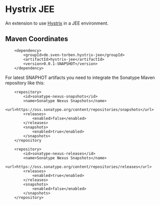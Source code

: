 # Hystrix JEE

An extension to use [Hystrix](https://github.com/Netflix/Hystrix) in a JEE environment.

## Maven Coordinates


```
    <dependency>
        <groupId>de.sven-torben.hystrix-jee</groupId>
        <artifactId>hystrix-jee</artifactId>
        <version>0.0.1-SNAPSHOT</version>
    </dependency>
```

For latest SNAPHOT artifacts you need to integrate the Sonatype Maven repository like this:  

```
    <repository>
        <id>sonatype-nexus-snapshots</id>
        <name>Sonatype Nexus Snapshots</name>
        <url>https://oss.sonatype.org/content/repositories/snapshots</url>
        <releases>
            <enabled>false</enabled>
        </releases>
        <snapshots>
            <enabled>true</enabled>
        </snapshots>
    </repository
    
    <repository>
        <id>sonatype-nexus-releases</id>
        <name>Sonatype Nexus Snapshots</name>
        <url>https://oss.sonatype.org/content/repositories/releases</url>
        <releases>
            <enabled>true</enabled>
        </releases>
        <snapshots>
            <enabled>false</enabled>
        </snapshots>
    </repository>
```
